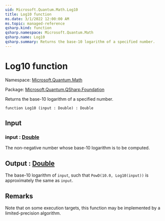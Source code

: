 ```yaml
---
uid: Microsoft.Quantum.Math.Log10
title: Log10 function
ms.date: 3/1/2022 12:00:00 AM
ms.topic: managed-reference
qsharp.kind: function
qsharp.namespace: Microsoft.Quantum.Math
qsharp.name: Log10
qsharp.summary: Returns the base-10 logarithm of a specified number.
---
```


# Log10 function

Namespace: [Microsoft.Quantum.Math](xref:Microsoft.Quantum.Math)

Package: [Microsoft.Quantum.QSharp.Foundation](https://nuget.org/packages/Microsoft.Quantum.QSharp.Foundation)


Returns the base-10 logarithm of a specified number.

```qsharp
function Log10 (input : Double) : Double
```


## Input

### input : [Double](xref:microsoft.quantum.qsharp.valueliterals#double-literals)

The non-negative number whose base-10 logarithm is to be computed.



## Output : [Double](xref:microsoft.quantum.qsharp.valueliterals#double-literals)

The base-10 logarithm of `input`, such that `PowD(10.0, Log10(input))`is approximately the same as `input`.

## Remarks

Note that on some execution targets, this function may be implementedby a limited-precision algorithm.